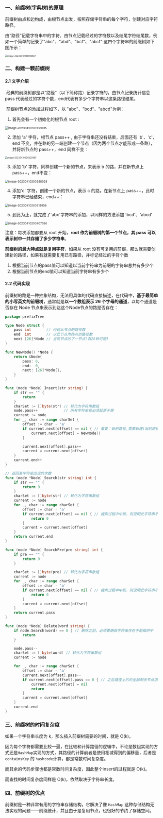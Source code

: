 ### 一、前缀树(字典树)的原理

​	前缀树由点和边构成，由根节点出发，按照存储字符串的每个字符，创建对应字符路径。

​	由“路径”记载字符串中的字符，由节点记载经过的字符数以及结尾字符结尾数，例如一个简单的记录了"abc"、"abd"、"bcf"、"abcf" 这四个字符串的前缀树如下图所示：

<img src="14.前缀树.assets/image-20230410195905807-16811279664421.png" alt="image-20230410195905807" style="zoom:50%;" />

### 二、构建一颗前缀树

#### 2.1 文字介绍

​	经典的前缀树都是以“路径”（以下简称路）记录字符的，由节点记录统计信息 pass 代表经过的字符个数，end代表有多少个字符串以这条路径结尾。

​	前缀树节点的添加过程如下，以 "abc"、"bcd"、"abcd"为例：

1. 首先会有一个初始化的根节点 root :

<img src="14.前缀树.assets/image-20230410200138035.png" alt="image-20230410200138035" style="zoom: 67%;" />

2. 添加 'a' 字符，根节点 pass++ , 由于字符串还没有结束，后面还有 'b'、'c'，end 不变，并在路的另一端创建一个节点（因为两个节点才能形成一条路），并将新节点的 pass++，end 同样不变：

<img src="14.前缀树.assets/image-20230410200220587.png" alt="image-20230410200220587" style="zoom:50%;" />

3. 添加 'b' 字符，同样创建一个新的节点，来表示 b 的路，并在新节点上 pass++，end不变：

<img src="14.前缀树.assets/image-20230410200248028.png" alt="image-20230410200248028" style="zoom: 67%;" />

4. 添加'c' 字符，创建一个新的节点，表示 c 的路，在新节点上 pass++，此时字符串已经结束，end++：

<img src="14.前缀树.assets/image-20230410200318956.png" alt="image-20230410200318956" style="zoom:67%;" />

5. 到此为止，就完成了'abc'字符串的添加，以同样的方法添加 'bcd'、'abcd'

<img src="14.前缀树.assets/image-20230410200407386.png" alt="image-20230410200407386" style="zoom: 67%;" />

注意：每次添加都要从 root 开始，**root 作为前缀树的第一个节点，其 pass 可以表示树中一共存储了多少字符串**。

**前缀树的最大特点就是复用字符**，如果从 root 没有可复用的前缀，那么就需要创建新的路径，如果有就需要复用已有路径，并标记经过的字符个数

1. 根据当前节点的pass值可以知道以当前字符串为前缀的字符串总共有多少个
2. 根据当前节点的end值可以知道当前字符串有多少个

#### 2.2 代码实现

​	前缀树的路是一种抽象结构，无法用具体的代码直接描述，在代码中，**基于最简单的小写英文的前缀树**，通常就是**以一个数组表示 26 个字母的通道**，以每个通道是否存在 Node 节点来表示到达这个Node节点的路是否存在：

```go
package prefixTree

type Node struct {
	pass int       // 经过此节点的路径数
	end  int       // 以此节点为终点的路径数
	next [26]*Node // 当前节点的下一节点(有26种可能)
}

func NewNode() *Node {
	return &Node{
		pass: 0,
		end:  0,
		next: [26]*Node{},
	}
}

func (node *Node) Insert(str string) {
	if str == "" {
		return
	}
	charSet := []byte(str) // 转化为字符串数组
	node.pass++            // 所有字符串都必须起源于根
	current := node
	for _, char := range charSet {
		offset := char - 'a'
		if current.next[offset] == nil { // 重要：新的路径,需要新建(旧的路径则直接复用)
			current.next[offset] = NewNode()
		}

		current.next[offset].pass++
		current = current.next[offset]
	}
	current.end++
}

// 返回某字符串出现的次数
func (node *Node) Search(str string) int {
	if str == "" {
		return 0
	}
	charSet := []byte(str) // 转化为字符串数组
	current := node
	for _, char := range charSet {
		offset := char - 'a'
		if current.next[offset] == nil { // 搜索过程中中断，则说明此字符串不存在
			return 0
		}
		current = current.next[offset]
	}
	return current.end
}

func (node *Node) SearchPre(pre string) int {
	if pre == "" {
		return 0
	}

	charSet := []byte(pre) // 转化为字符串数组
	current := node
	for _, char := range charSet {
		offset := char - 'a'
		if current.next[offset] == nil { // 搜索过程中中断，则说明此字符串不存在
			return 0
		}
		current = current.next[offset]
	}
	return current.pass
}

func (node *Node) Delete(word string) {
	if node.Search(word) == 0 { // 删除之前，必须要确保字符串存在于前缀树中
		return
	}

	node.pass--
	charSet := []byte(word) // 转化为字符串数组
	current := node

	for _, char := range charSet {
		offset := char - 'a'
		current.next[offset].pass--
		if current.next[offset].pass == 0 { // 之后路径上的的全部剩余节点清理掉(GC清理)
			current.next[offset] = nil
			return
		}
		current = current.next[offset]
	}
	current.end--
}
```



### 三、前缀树的时间复杂度

如果一个字符串长度为 k，那么插入前缀树需要的时间，就是 O(k)。

因为每个字符都需要比较一遍，在比较和计算路径的逻辑中，不论是数组实现的方式还是`HashMap`实现的方式，其路径的计算前者是使用相减得到的偏移量，后者是 `containsKey` 的 `hashcode`计算，都是常数时间复杂度。

而其余的代码步骤也都是常数时间复杂度，因此整个insert的过程就是 O(k)。

而查找的时间复杂度同样是 O(k)，依然取决于字符串长度。

### 四、前缀树的优点

前缀树是一种非常有用的字符串存储结构，它解决了像 `HashMap` 这种存储结构无法实现的问题——前缀统计，并且由于是复用节点，也很好的节约了存储空间。